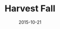 ---
layout: default
modal-id: 4
date: 2015-10-21
title: Harvest Fall
img: harvest-fall-thumb.gif
alt: image-alt
project-date: October 2015
download: <a href="http://devpost.com/software/harvest-fall" target="_blank">Devpost Submission</a>
source: Not Available
description: In Harvest Fall, you control the character by rotating the direction of gravity. By rotating gravity, you can send the player character flying through the levels, and bounce them around to collect candy. In future levels, there would have been obstacles to avoid. I only spent about 5 hours on the game, so there's only one level to test the mechanics.
inspiration: This was my solo submission for EKU Fall Game Jam 2015. The theme for the game jam was "What goes up must come down." This made me want to make a game that plays with gravity. If I continued the project, I would remove the Halloween themed assets and make it more of a sci-fi experience. It would be more physics-based, as well. This is definitely a concept that I plan to revisit.
---